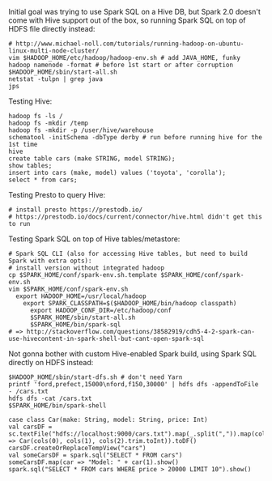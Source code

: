 Initial goal was trying to use Spark SQL on a Hive DB, but Spark 2.0 doesn't come with Hive support out of the box, so running Spark SQL on top of HDFS file directly instead:

```
# http://www.michael-noll.com/tutorials/running-hadoop-on-ubuntu-linux-multi-node-cluster/
vim $HADOOP_HOME/etc/hadoop/hadoop-env.sh # add JAVA_HOME, funky
hadoop namenode -format # before 1st start or after corruption
$HADOOP_HOME/sbin/start-all.sh
netstat -tulpn | grep java
jps
```

Testing Hive:
```
hadoop fs -ls /
hadoop fs -mkdir /temp
hadoop fs -mkdir -p /user/hive/warehouse
schematool -initSchema -dbType derby # run before running hive for the 1st time
hive
create table cars (make STRING, model STRING);
show tables;
insert into cars (make, model) values ('toyota', 'corolla');
select * from cars;
```

Testing Presto to query Hive:
```
# install presto https://prestodb.io/
# https://prestodb.io/docs/current/connector/hive.html didn't get this to run
```

Testing Spark SQL on top of Hive tables/metastore:
```
# Spark SQL CLI (also for accessing Hive tables, but need to build Spark with extra opts):
# install version without integrated hadoop
cp $SPARK_HOME/conf/spark-env.sh.template $SPARK_HOME/conf/spark-env.sh
vim $SPARK_HOME/conf/spark-env.sh
  export HADOOP_HOME=/usr/local/hadoop
    export SPARK_CLASSPATH=$($HADOOP_HOME/bin/hadoop classpath)
      export HADOOP_CONF_DIR=/etc/hadoop/conf
      $SPARK_HOME/sbin/start-all.sh
      $SPARK_HOME/bin/spark-sql
# => http://stackoverflow.com/questions/38582919/cdh5-4-2-spark-can-use-hivecontent-in-spark-shell-but-cant-open-spark-sql
```

Not gonna bother with custom Hive-enabled Spark build, using Spark SQL directly on HDFS instead:
```
$HADOOP_HOME/sbin/start-dfs.sh # don't need Yarn
printf 'ford,prefect,15000\nford,f150,30000' | hdfs dfs -appendToFile - /cars.txt
hdfs dfs -cat /cars.txt
$SPARK_HOME/bin/spark-shell

case class Car(make: String, model: String, price: Int)
val carsDF = sc.textFile("hdfs://localhost:9000/cars.txt").map(_.split(",")).map(cols => Car(cols(0), cols(1), cols(2).trim.toInt)).toDF()
carsDF.createOrReplaceTempView("cars")
val someCarsDF = spark.sql("SELECT * FROM cars")
someCarsDF.map(car => "Model: " + car(1).show()
spark.sql("SELECT * FROM cars WHERE price > 20000 LIMIT 10").show()
```

